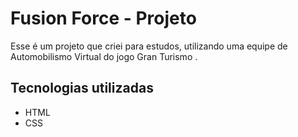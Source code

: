 # Fusion Force - Projeto
Esse é um projeto que criei para estudos, utilizando uma equipe de Automobilismo Virtual do jogo Gran Turismo .

## Tecnologias utilizadas 
- HTML
- CSS
